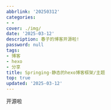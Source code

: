 ```yaml
---
abbrlink: '20250312'
categories:
- - 
cover: ./img/
date: '2025-03-12'
description: 春子的博客开源啦!
password: null
tags:
- 博客
- hexo
- 分享
title: Springing-静态的hexo博客框架/主题
top: true
updated: '2025-03-12'
---
```

开源啦